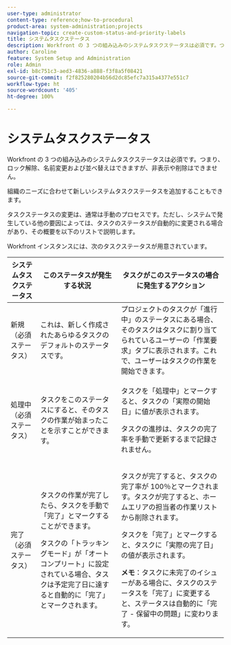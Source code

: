 ```yaml
---
user-type: administrator
content-type: reference;how-to-procedural
product-area: system-administration;projects
navigation-topic: create-custom-status-and-priority-labels
title: システムタスクステータス
description: Workfront の 3 つの組み込みのシステムタスクステータスは必須です。つまり、ロック解除、名前変更および並べ替えはできますが、非表示や削除はできません。組織のニーズに合わせて新しいシステムタスクステータスを追加することもできます。タスクステータスの変更は通常は手動のプロセスですが、システムで発生している他の要因によっては、タスクのステータスが自動的に変更される場合もあります。
author: Caroline
feature: System Setup and Administration
role: Admin
exl-id: b8c751c3-aed3-4836-a888-f3f8a5f08421
source-git-commit: f2f825280204b56d2dc85efc7a315a4377e551c7
workflow-type: ht
source-wordcount: '405'
ht-degree: 100%

---
```


# システムタスクステータス

Workfront の 3 つの組み込みのシステムタスクステータスは必須です。つまり、ロック解除、名前変更および並べ替えはできますが、非表示や削除はできません。

組織のニーズに合わせて新しいシステムタスクステータスを追加することもできます。

タスクステータスの変更は、通常は手動のプロセスです。ただし、システムで発生している他の要因によっては、タスクのステータスが自動的に変更される場合があり、その概要を以下のリストで説明します。

Workfront インスタンスには、次のタスクステータスが用意されています。

<table style="table-layout:auto"> 
 <col> 
 <col> 
 <col> 
 <thead> 
  <tr> 
   <th>システムタスクステータス</th> 
   <th>このステータスが発生する状況</th> 
   <th>タスクがこのステータスの場合に発生するアクション</th> 
  </tr> 
 </thead> 
 <tbody> 
  <tr> 
   <td>新規（必須ステータス）</td> 
   <td>これは、新しく作成されたあらゆるタスクのデフォルトのステータスです。</td> 
   <td>プロジェクトのタスクが「進行中」のステータスにある場合、そのタスクはタスクに割り当てられているユーザーの「作業要求」タブに表示されます。これで、ユーザーはタスクの作業を開始できます。</td> 
  </tr> 
  <tr> 
   <td>処理中（必須ステータス）</td> 
   <td>タスクをこのステータスにすると、そのタスクの作業が始まったことを示すことができます。</td> 
   <td> <p>タスクを「処理中」とマークすると、タスクの「実際の開始日」に値が表示されます。</p> <p>タスクの進捗は、タスクの完了率を手動で更新するまで記録されません。</p> </td> 
  </tr> 
  <tr> 
   <td>完了（必須ステータス）</td> 
   <td> <p>タスクの作業が完了したら、タスクを手動で「完了」とマークすることができます。</p> <p>タスクの「トラッキングモード」が「オートコンプリート」に設定されている場合、タスクは予定完了日に達すると自動的に「完了」とマークされます。</p> </td> 
   <td> <p>タスクが完了すると、タスクの完了率が 100％とマークされます。タスクが完了すると、ホームエリアの担当者の作業リストから削除されます。</p> <p>タスクを「完了」とマークすると、タスクに「実際の完了日」の値が表示されます。</p> <p><b>メモ</b>：タスクに未完了のイシューがある場合に、タスクのステータスを「完了」に変更すると、ステータスは自動的に「完了 - 保留中の問題」に変わります。</p> </td> 
  </tr> 
 </tbody> 
</table>
